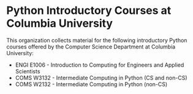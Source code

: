 # Python Introductory Courses at Columbia University

This organization collects material for the following introductory Python courses offered by the Computer Science Department at Columbia University:

  * ENGI E1006 - Introduction to Computing for Engineers and Applied Scientists
  * COMS W3132 - Intermediate Computing in Python (CS and non-CS)
  * COMS W2132 - Intermediate Computing in Python (non-CS)
